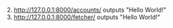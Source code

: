 
2. http://127.0.0.1:8000/accounts/ outputs "Hello World!"
1. http://127.0.0.1:8000/fetcher/ outputs "Hello World!"